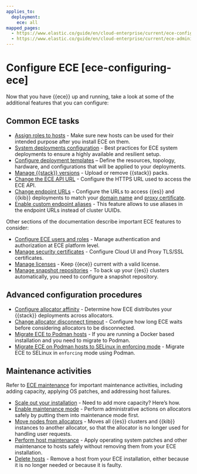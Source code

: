 ```yaml
---
applies_to:
  deployment:
    ece: all
mapped_pages:
  - https://www.elastic.co/guide/en/cloud-enterprise/current/ece-configuring-ece.html
  - https://www.elastic.co/guide/en/cloud-enterprise/current/ece-administering-ece.html
---
```


# Configure ECE [ece-configuring-ece]

Now that you have {{ece}} up and running, take a look at some of the additional features that you can configure:

## Common ECE tasks

* [Assign roles to hosts](../../../deploy-manage/deploy/cloud-enterprise/assign-roles-to-hosts.md) - Make sure new hosts can be used for their intended purpose after you install ECE on them.
* [System deployments configuration](system-deployments-configuration.md) - Best practices for ECE system deployments to ensure a highly available and resilient setup.
* [Configure deployment templates](configure-deployment-templates.md) – Define the resources, topology, hardware, and configurations that will be applied to your deployments.
* [Manage {{stack}} versions](./manage-elastic-stack-versions.md) - Upload or remove {{stack}} packs.
* [Change the ECE API URL](./change-ece-api-url.md) - Configure the HTTPS URL used to access the ECE API.
* [Change endpoint URLs](change-endpoint-urls.md) - Configure the URLs to access {{es}} and {{kib}} deployments to match your [domain name](./ece-wildcard-dns.md) and [proxy certificate](../../security/secure-your-elastic-cloud-enterprise-installation/manage-security-certificates.md).
* [Enable custom endpoint aliases](./enable-custom-endpoint-aliases.md) - This feature allows to use aliases in the endpoint URLs instead of cluster UUIDs.

Other sections of the documentation describe important ECE features to consider:

* [Configure ECE users and roles](../../users-roles/cloud-enterprise-orchestrator.md) - Manage authentication and authorization at ECE platform level.
* [Manage security certificates](../../security/secure-your-elastic-cloud-enterprise-installation/manage-security-certificates.md) - Configure Cloud UI and Proxy TLS/SSL certificates.
* [Manage licenses](../../license/manage-your-license-in-ece.md) - Keep {{ece}} current with a valid license.
* [Manage snapshot repositories](../../tools/snapshot-and-restore/cloud-enterprise.md) - To back up your {{es}} clusters automatically, you need to configure a snapshot repository.

## Advanced configuration procedures

* [Configure allocator affinity](configure-allocator-affinity.md) - Determine how ECE distributes your {{stack}} deployments across allocators.
* [Change allocator disconnect timeout](change-allocator-disconnect-timeout.md) - Configure how long ECE waits before considering allocators to be disconnected.
* [Migrate ECE to Podman hosts](./migrate-ece-to-podman-hosts.md) - If you are running a Docker based installation and you need to migrate to Podman.
* [Migrate ECE on Podman hosts to SELinux in enforcing mode](../../security/secure-your-elastic-cloud-enterprise-installation/migrate-ece-on-podman-hosts-to-selinux-enforce.md) - Migrate ECE to SELinux in `enforcing` mode using Podman.

## Maintenance activities

Refer to [ECE maintenance](../../maintenance/ece.md) for important maintenance activities, including adding capacity, applying OS patches, and addressing host failures.

* [Scale out your installation](../../../deploy-manage/maintenance/ece/scale-out-installation.md) - Need to add more capacity? Here’s how.
* [Enable maintenance mode](../../../deploy-manage/maintenance/ece/enable-maintenance-mode.md) - Perform administrative actions on allocators safely by putting them into maintenance mode first.
* [Move nodes from allocators](../../../deploy-manage/maintenance/ece/move-nodes-instances-from-allocators.md) - Moves all {{es}} clusters and {{kib}} instances to another allocator, so that the allocator is no longer used for handling user requests.
* [Perform host maintenance](../../../deploy-manage/maintenance/ece/perform-ece-hosts-maintenance.md) - Apply operating system patches and other maintenance to hosts safely without removing them from your ECE installation.
* [Delete hosts](../../../deploy-manage/maintenance/ece/delete-ece-hosts.md) - Remove a host from your ECE installation, either because it is no longer needed or because it is faulty.
